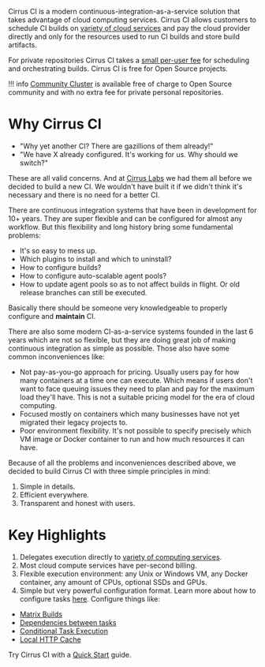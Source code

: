 Cirrus CI is a modern continuous-integration-as-a-service solution that takes advantage of cloud computing services. 
Cirrus CI allows customers to schedule CI builds on [variety of cloud services](guide/supported-computing-services.md) and 
pay the cloud provider directly and only for the resources used to run CI builds and store build artifacts. 

For private repositories Cirrus CI takes a [small per-user fee](pricing.md) for scheduling and orchestrating builds. 
Cirrus CI is free for Open Source projects.

!!! info
    [Community Cluster](guide/supported-computing-services.md#community-cluster) is available free of charge 
    to Open Source community and with no extra fee for private personal repositories.

# Why Cirrus CI

* "Why yet another CI? There are gazillions of them already!"
* "We have X already configured. It's working for us. Why should we switch?"

These are all valid concerns. And at [Cirrus Labs](http://cirruslabs.org/) we had them all before we decided to build a new CI. 
We wouldn't have built it if we didn't think it's necessary and there is no need for a better CI.

There are continuous integration systems that have been in development for 10+ years. They are super flexible and 
can be configured for almost any workflow. But this flexibility and long history bring some fundamental problems:

* It's so easy to mess up.
* Which plugins to install and which to uninstall?
* How to configure builds?
* How to configure auto-scalable agent pools? 
* How to update agent pools so as to not affect builds in flight. Or old release branches can still be executed.

Basically there should be someone very knowledgeable to properly configure and **maintain** CI.

There are also some modern CI-as-a-service systems founded in the last 6 years which are not so flexible, 
but they are doing great job of making continuous integration as simple as possible. Those also have some common
inconveniences like:

* Not pay-as-you-go approach for pricing. Usually users pay for how many containers at a time one can execute. 
Which means if users don't want to face queuing issues they need to plan and pay for the maximum load they'll have. 
This is not a suitable pricing model for the era of cloud computing.
* Focused mostly on containers which many businesses have not yet migrated their legacy projects to.
* Poor environment flexibility. It's not possible to specify precisely which VM image or Docker container to run and
how much resources it can have.

Because of all the problems and inconveniences described above, we decided to build Cirrus CI with three simple principles in mind:

1. Simple in details.
2. Efficient everywhere.
3. Transparent and honest with users. 

# Key Highlights

1. Delegates execution directly to [variety of computing services](guide/supported-computing-services.md).
2. Most cloud compute services have per-second billing.
3. Flexible execution environment: any Unix or Windows VM, any Docker container, any amount of CPUs, optional SSDs and GPUs.
4. Simple but very powerful configuration format. Learn more about how to configure tasks [here](guide/writing-tasks.md). Configure things like:
  - [Matrix Builds](guide/writing-tasks.md#matrix-modification)
  - [Dependencies between tasks](guide/writing-tasks.md#dependencies)
  - [Conditional Task Execution](guide/writing-tasks.md#conditional-task-execution)
  - [Local HTTP Cache](guide/writing-tasks.md#http-cache)

Try Cirrus CI with a [Quick Start](guide/quick-start.md) guide.
